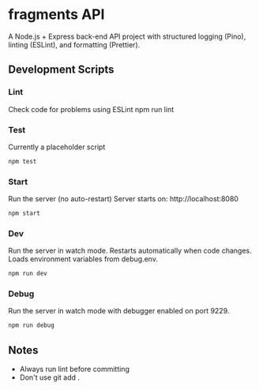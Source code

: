 # fragments API

A Node.js + Express back-end API project with structured logging (Pino), linting (ESLint), and formatting (Prettier).

## Development Scripts

### Lint

Check code for problems using ESLint
npm run lint

### Test

Currently a placeholder script

```bash
npm test
```

### Start

Run the server (no auto-restart)
Server starts on: http://localhost:8080

```bash
npm start
```

### Dev

Run the server in watch mode. Restarts automatically when code changes.
Loads environment variables from debug.env.

```bash
npm run dev
```

### Debug

Run the server in watch mode with debugger enabled on port 9229.

```bash
npm run debug
```

## Notes

- Always run lint before committing
- Don't use git add .
